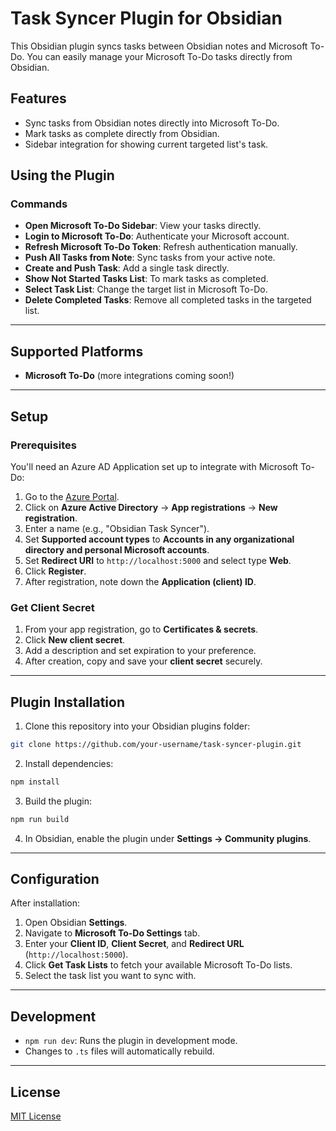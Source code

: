 # Task Syncer Plugin for Obsidian

This Obsidian plugin syncs tasks between Obsidian notes and Microsoft To-Do. You can easily manage your Microsoft To-Do tasks directly from Obsidian.

## Features

- Sync tasks from Obsidian notes directly into Microsoft To-Do.
- Mark tasks as complete directly from Obsidian.
- Sidebar integration for showing current targeted list's task.

## Using the Plugin

### Commands

- **Open Microsoft To-Do Sidebar**: View your tasks directly.
- **Login to Microsoft To-Do**: Authenticate your Microsoft account.
- **Refresh Microsoft To-Do Token**: Refresh authentication manually.
- **Push All Tasks from Note**: Sync tasks from your active note.
- **Create and Push Task**: Add a single task directly.
- **Show Not Started Tasks List**: To mark tasks as completed.
- **Select Task List**: Change the target list in Microsoft To-Do.
- **Delete Completed Tasks**: Remove all completed tasks in the targeted list.

---

## Supported Platforms

- **Microsoft To-Do** (more integrations coming soon!)

---

## Setup

### Prerequisites

You'll need an Azure AD Application set up to integrate with Microsoft To-Do:

1. Go to the [Azure Portal](https://portal.azure.com).
2. Click on **Azure Active Directory** → **App registrations** → **New registration**.
3. Enter a name (e.g., "Obsidian Task Syncer").
4. Set **Supported account types** to **Accounts in any organizational directory and personal Microsoft accounts**.
5. Set **Redirect URI** to `http://localhost:5000` and select type **Web**.
6. Click **Register**.
7. After registration, note down the **Application (client) ID**.

### Get Client Secret

1. From your app registration, go to **Certificates & secrets**.
2. Click **New client secret**.
3. Add a description and set expiration to your preference.
4. After creation, copy and save your **client secret** securely.

---

## Plugin Installation

1. Clone this repository into your Obsidian plugins folder:

```bash
git clone https://github.com/your-username/task-syncer-plugin.git
```

2. Install dependencies:

```bash
npm install
```

3. Build the plugin:

```bash
npm run build
```

4. In Obsidian, enable the plugin under **Settings → Community plugins**.

---

## Configuration

After installation:

1. Open Obsidian **Settings**.
2. Navigate to **Microsoft To-Do Settings** tab.
3. Enter your **Client ID**, **Client Secret**, and **Redirect URL** (`http://localhost:5000`).
4. Click **Get Task Lists** to fetch your available Microsoft To-Do lists.
5. Select the task list you want to sync with.

---

## Development

- `npm run dev`: Runs the plugin in development mode.
- Changes to `.ts` files will automatically rebuild.

---

## License

[MIT License](LICENSE)
